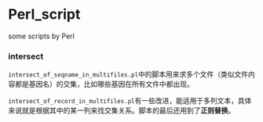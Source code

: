 # Perl_script
some scripts by Perl
### intersect
`intersect_of_seqname_in_multifiles.pl`中的脚本用来求多个文件（类似文件内容都是基因名）的交集，比如哪些基因在所有文件中都出现。

`intersect_of_record_in_multifiles.pl`有一些改进，能适用于多列文本，具体来说就是根据其中的某一列来找交集关系。脚本的最后还用到了**正则替换**。
